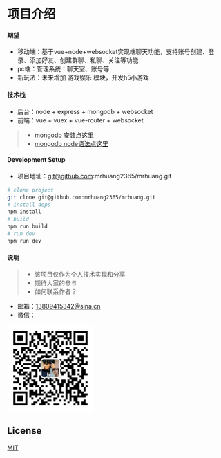 # 项目介绍

#### 期望
* 移动端：基于vue+node+websocket实现端聊天功能，支持账号创建、登录、添加好友、创建群聊、私聊、关注等功能
* pc端：管理系统：聊天室、账号等
* 新玩法：未来增加 游戏娱乐 模块，开发h5小游戏

#### 技术栈
* 后台：node + express + mongodb + websocket
* 前端：vue + vuex + vue-router + websocket
>* [mongodb 安装点这里](https://www.mongodb.com/download-center/community)
>* [mongodb node语法点这里](http://mongodb.github.io/node-mongodb-native/3.3/api/)

#### Development Setup
* 项目地址：git@github.com:mrhuang2365/mrhuang.git
```sh
# clone project
git clone git@github.com:mrhuang2365/mrhuang.git
# install deps
npm install
# build
npm run build
# run dev
npm run dev
```


#### 说明
>* 该项目仅作为个人技术实现和分享
>* 期待大家的参与
>* 如何联系作者？
  * 邮箱：13809415342@sina.cn
  * 微信：
  <img src="./static/img/mrhuang.jpg" width="200"/>

## License

[MIT](http://opensource.org/licenses/MIT)
